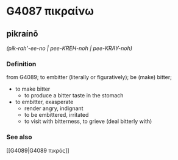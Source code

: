 # G4087 πικραίνω

## pikraínō

_(pik-rah'-ee-no | pee-KREH-noh | pee-KRAY-noh)_

### Definition

from G4089; to embitter (literally or figuratively); be (make) bitter; 

- to make bitter
  - to produce a bitter taste in the stomach
- to embitter, exasperate
  - render angry, indignant
  - to be embittered, irritated
  - to visit with bitterness, to grieve (deal bitterly with)

### See also

[[G4089|G4089 πικρός]]
